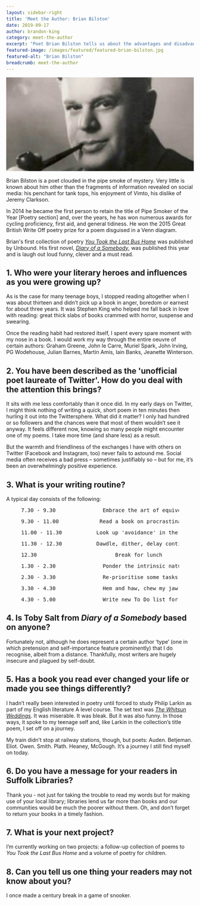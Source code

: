 ```yaml
---
layout: sidebar-right
title: 'Meet the Author: Brian Bilston'
date: 2019-09-17
author: brandon-king
category: meet-the-author
excerpt: "Poet Brian Bilston tells us about the advantages and disadvantages of sharing his work on social media, and what we can expect from him next."
featured-image: /images/featured/featured-brian-bilston.jpg
featured-alt: "Brian Bilston"
breadcrumb: meet-the-author
---
```


![Brian Bilston](/images/featured/featured-brian-bilston.jpg)

Brian Bilston is a poet clouded in the pipe smoke of mystery. Very little is known about him other than the fragments of information revealed on social media: his penchant for tank tops, his enjoyment of Vimto, his dislike of Jeremy Clarkson.

In 2014 he became the first person to retain the title of Pipe Smoker of the Year [Poetry section] and, over the years, he has won numerous awards for cycling proficiency, first aid, and general tidiness. He won the 2015 Great British Write Off poetry prize for a poem disguised in a Venn diagram.

Brian's first collection of poetry [<cite>You Took the Last Bus Home</cite>](https://suffolk.spydus.co.uk/cgi-bin/spydus.exe/ENQ/OPAC/BIBENQ?BRN=2267821) was published by Unbound. His first novel, [<cite>Diary of a Somebody</cite>](https://suffolk.spydus.co.uk/cgi-bin/spydus.exe/ENQ/OPAC/BIBENQ?BRN=2562147), was published this year and is laugh out loud funny, clever and a must read.

## 1. Who were your literary heroes and influences as you were growing up?

As is the case for many teenage boys, I stopped reading altogether when I was about thirteen and didn’t pick up a book in anger, boredom or earnest for about three years. It was Stephen King who helped me fall back in love with reading: great thick slabs of books crammed with horror, suspense and swearing.

Once the reading habit had restored itself, I spent every spare moment with my nose in a book. I would work my way through the entire oeuvre of certain authors: Graham Greene, John le Carre, Muriel Spark, John Irving, PG Wodehouse, Julian Barnes, Martin Amis, Iain Banks, Jeanette Winterson.

## 2. You have been described as the 'unofficial poet laureate of Twitter'. How do you deal with the attention this brings?

It sits with me less comfortably than it once did. In my early days on Twitter, I might think nothing of writing a quick, short poem in ten minutes then hurling it out into the Twittersphere. What did it matter? I only had hundred or so followers and the chances were that most of them wouldn’t see it anyway. It feels different now, knowing so many people might encounter one of my poems. I take more time (and share less) as a result.

But the warmth and friendliness of the exchanges I have with others on Twitter (Facebook and Instagram, too) never fails to astound me. Social media often receives a bad press – sometimes justifiably so – but for me, it’s been an overwhelmingly positive experience.

## 3. What is your writing routine?

A typical day consists of the following:

<figure class="i">

  <pre class="custom-sans-serif">7.30 - 9.30               Embrace the art of equivocation</pre>
  <pre class="custom-sans-serif">9.30 - 11.00             Read a book on procrastination</pre>
  <pre class="custom-sans-serif">11.00 - 11.30           Look up 'avoidance' in the dictionary</pre>
  <pre class="custom-sans-serif">11.30 - 12.30           Dawdle, dither, delay continually</pre>
  <pre class="custom-sans-serif">12.30                         Break for lunch</pre>
  <pre class="custom-sans-serif">1.30 - 2.30               Ponder the intrinsic nature of work</pre>
  <pre class="custom-sans-serif">2.30 - 3.30               Re-prioritise some tasks to shirk</pre>
  <pre class="custom-sans-serif">3.30 - 4.30               Hem and haw, chew my jaw, lurch and wallow</pre>
  <pre class="custom-sans-serif">4.30 - 5.00               Write new To Do list for tomorrow</pre>

</figure>

## 4. Is Toby Salt from <cite>Diary of a Somebody</cite> based on anyone?

Fortunately not, although he does represent a certain author ‘type’ (one in which pretension and self-importance feature prominently) that I do recognise, albeit from a distance. Thankfully, most writers are hugely insecure and plagued by self-doubt.

## 5. Has a book you read ever changed your life or made you see things differently?

I hadn’t really been interested in poetry until forced to study Philip Larkin as part of my English literature A level course. The set text was [<cite>The Whitsun Weddings</cite>](https://suffolk.spydus.co.uk/cgi-bin/spydus.exe/ENQ/OPAC/BIBENQ?BRN=145083). It was miserable. It was bleak. But it was also funny. In those ways, it spoke to my teenage self and, like Larkin in the collection’s title poem, I set off on a journey.

My train didn’t stop at railway stations, though, but poets: Auden. Betjeman. Eliot. Owen. Smith. Plath. Heaney, McGough. It’s a journey I still find myself on today.

## 6. Do you have a message for your readers in Suffolk Libraries?

Thank you - not just for taking the trouble to read my words but for making use of your local library; libraries lend us far more than books and our communities would be much the poorer without them. Oh, and don’t forget to return your books in a timely fashion.

## 7. What is your next project?

I’m currently working on two projects: a follow-up collection of poems to <cite>You Took the Last Bus Home</cite> and a volume of poetry for children.

## 8. Can you tell us one thing your readers may not know about you?

I once made a century break in a game of snooker.
